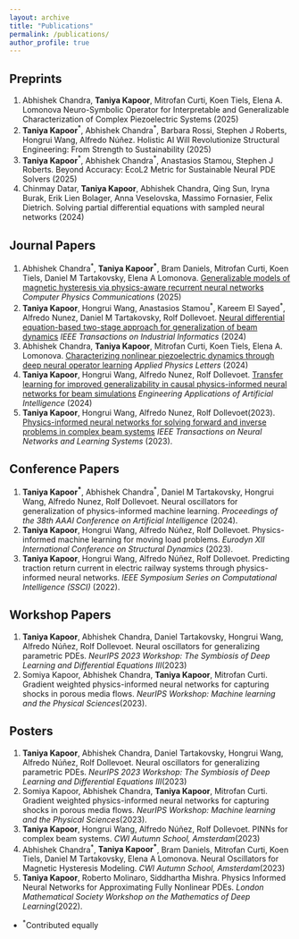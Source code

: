 ```yaml
---
layout: archive
title: "Publications"
permalink: /publications/
author_profile: true 
---
```

## Preprints
1. Abhishek Chandra, **Taniya Kapoor**, Mitrofan Curti, Koen Tiels, Elena A. Lomonova Neuro-Symbolic Operator for Interpretable and Generalizable Characterization of Complex Piezoelectric Systems (2025)
2. **Taniya Kapoor**<sup>\*</sup>, Abhishek Chandra<sup>\*</sup>, Barbara Rossi, Stephen J Roberts, Hongrui Wang, Alfredo Núñez. Holistic AI Will Revolutionize Structural Engineering: From Strength to Sustainability (2025)
3. **Taniya Kapoor**<sup>\*</sup>, Abhishek Chandra<sup>\*</sup>, Anastasios Stamou, Stephen J Roberts. Beyond Accuracy: EcoL2 Metric for Sustainable Neural PDE Solvers (2025)
4. Chinmay Datar, **Taniya Kapoor**, Abhishek Chandra, Qing Sun, Iryna Burak, Erik Lien Bolager, Anna Veselovska, Massimo Fornasier, Felix Dietrich. Solving partial differential equations with sampled neural networks (2024)
   
## Journal Papers
1. Abhishek Chandra<sup>\*</sup>, **Taniya Kapoor<sup>\*</sup>**, Bram Daniels, Mitrofan Curti, Koen Tiels, Daniel M Tartakovsky, Elena A Lomonova. [Generalizable models of magnetic hysteresis via physics-aware recurrent neural networks](https://www.sciencedirect.com/science/article/pii/S0010465525001523) *Computer Physics Communications* (2025)
1. **Taniya Kapoor**, Hongrui Wang, Anastasios Stamou<sup>\*</sup>, Kareem El Sayed<sup>\*</sup>, Alfredo Nunez, Daniel M Tartakovsky, Rolf Dollevoet. [Neural differential equation-based two-stage approach for generalization of beam dynamics](https://ieeexplore.ieee.org/stamp/stamp.jsp?tp=&arnumber=10799209) *IEEE Transactions on Industrial Informatics* (2024)
2. Abhishek Chandra, **Taniya Kapoor**, Mitrofan Curti, Koen Tiels, Elena A. Lomonova. [Characterizing nonlinear piezoelectric dynamics through deep neural operator learning](https://pubs.aip.org/aip/apl/article/125/26/262902/3328470) *Applied Physics Letters* (2024)
1. **Taniya Kapoor**, Hongrui Wang, Alfredo Nunez, Rolf Dollevoet. [Transfer learning for improved generalizability in causal physics-informed neural networks for beam simulations](https://www.sciencedirect.com/science/article/pii/S0952197624002434) *Engineering Applications of Artificial Intelligence* (2024)
1. **Taniya Kapoor**, Hongrui Wang, Alfredo Nunez, Rolf Dollevoet(2023). [Physics-informed neural networks for solving forward and inverse problems in complex beam systems](https://ieeexplore.ieee.org/document/10255379) *IEEE Transactions on Neural Networks and Learning Systems* (2023).

## Conference Papers

1. **Taniya Kapoor<sup>\*</sup>**, Abhishek Chandra<sup>\*</sup>, Daniel M Tartakovsky, Hongrui Wang, Alfredo Nunez, Rolf Dollevoet. Neural oscillators for generalization of physics-informed machine learning. *Proceedings of the 38th AAAI Conference on Artificial Intelligence* (2024).
1. **Taniya Kapoor**, Hongrui Wang, Alfredo Núñez, Rolf Dollevoet. Physics-informed machine learning for moving load problems. *Eurodyn XII International Conference on Structural Dynamics* (2023).
1. **Taniya Kapoor**, Hongrui Wang, Alfredo Núñez, Rolf Dollevoet. Predicting traction return current in electric railway systems through physics-informed neural networks. *IEEE Symposium Series on Computational Intelligence (SSCI)* (2022).
   
## Workshop Papers
1. **Taniya Kapoor**, Abhishek Chandra, Daniel Tartakovsky, Hongrui Wang, Alfredo Núñez, Rolf Dollevoet. Neural oscillators for generalizing parametric PDEs. *NeurIPS 2023 Workshop: The Symbiosis of Deep Learning and Differential Equations III*(2023)
1. Somiya Kapoor, Abhishek Chandra, **Taniya Kapoor**, Mitrofan Curti. Gradient weighted physics-informed neural networks for capturing shocks in porous media flows. *NeurIPS Workshop: Machine learning and the Physical Sciences*(2023).
   

## Posters
1. **Taniya Kapoor**, Abhishek Chandra, Daniel Tartakovsky, Hongrui Wang, Alfredo Núñez, Rolf Dollevoet. Neural oscillators for generalizing parametric PDEs. *NeurIPS 2023 Workshop: The Symbiosis of Deep Learning and Differential Equations III*(2023)
1. Somiya Kapoor, Abhishek Chandra, **Taniya Kapoor**, Mitrofan Curti. Gradient weighted physics-informed neural networks for capturing shocks in porous media flows. *NeurIPS Workshop: Machine learning and the Physical Sciences*(2023).
1. **Taniya Kapoor**, Hongrui Wang, Alfredo Núñez, Rolf Dollevoet. PINNs for complex beam systems. *CWI Autumn School, Amsterdam*(2023)
1. Abhishek Chandra<sup>\*</sup>, **Taniya Kapoor<sup>\*</sup>**, Bram Daniels, Mitrofan Curti, Koen Tiels, Daniel M Tartakovsky, Elena A Lomonova. Neural Oscillators for Magnetic Hysteresis Modeling. *CWI Autumn School, Amsterdam*(2023)  
1. **Taniya Kapoor**, Roberto Molinaro, Siddhartha Mishra. Physics Informed Neural Networks for Approximating Fully Nonlinear PDEs. *London Mathematical Society Workshop on the Mathematics of Deep Learning*(2022).
   
- <sup>\*</sup>Contributed equally

